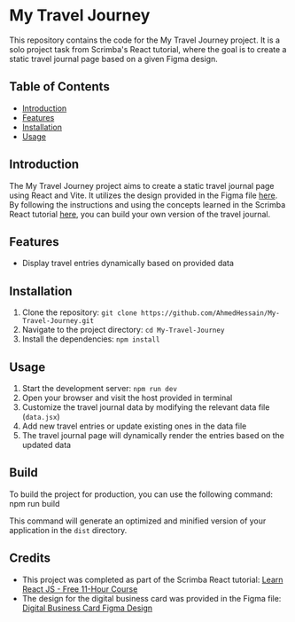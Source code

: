 # My Travel Journey

This repository contains the code for the My Travel Journey project. It is a solo project task from Scrimba's React tutorial, where the goal is to create a static travel journal page based on a given Figma design.

## Table of Contents

- [Introduction](#introduction)
- [Features](#features)
- [Installation](#installation)
- [Usage](#usage)

## Introduction

The My Travel Journey project aims to create a static travel journal page using React and Vite. It utilizes the design provided in the Figma file [here](https://www.figma.com/file/e8kjjXfOieYxI3sDq3LoYp/Travel-Journal-(Copy)-(Community)?type=design&node-id=0-1&mode=design). By following the instructions and using the concepts learned in the Scrimba React tutorial [here](https://scrimba.com/learn/learnreact), you can build your own version of the travel journal.

## Features

- Display travel entries dynamically based on provided data

## Installation

1. Clone the repository: `git clone https://github.com/AhmedHessain/My-Travel-Journey.git`
2. Navigate to the project directory: `cd My-Travel-Journey`
3. Install the dependencies: `npm install`

## Usage

1. Start the development server: `npm run dev`
2. Open your browser and visit the host provided in terminal
3. Customize the travel journal data by modifying the relevant data file (`data.jsx`) 
4. Add new travel entries or update existing ones in the data file
5. The travel journal page will dynamically render the entries based on the updated data

## Build

To build the project for production, you can use the following command:
npm run build

This command will generate an optimized and minified version of your application in the `dist` directory.

## Credits

- This project was completed as part of the Scrimba React tutorial: [Learn React JS - Free 11-Hour Course](https://scrimba.com/learn/learnreact)
- The design for the digital business card was provided in the Figma file: [Digital Business Card Figma Design](https://www.figma.com/file/e8kjjXfOieYxI3sDq3LoYp/Travel-Journal-(Copy)-(Community)?type=design&node-id=0-1&mode=design)
